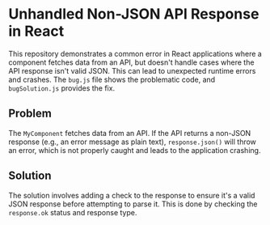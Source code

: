 # Unhandled Non-JSON API Response in React

This repository demonstrates a common error in React applications where a component fetches data from an API, but doesn't handle cases where the API response isn't valid JSON.  This can lead to unexpected runtime errors and crashes. The `bug.js` file shows the problematic code, and `bugSolution.js` provides the fix.

## Problem

The `MyComponent` fetches data from an API.  If the API returns a non-JSON response (e.g., an error message as plain text), `response.json()` will throw an error, which is not properly caught and leads to the application crashing.

## Solution

The solution involves adding a check to the response to ensure it's a valid JSON response before attempting to parse it.  This is done by checking the `response.ok` status and response type.